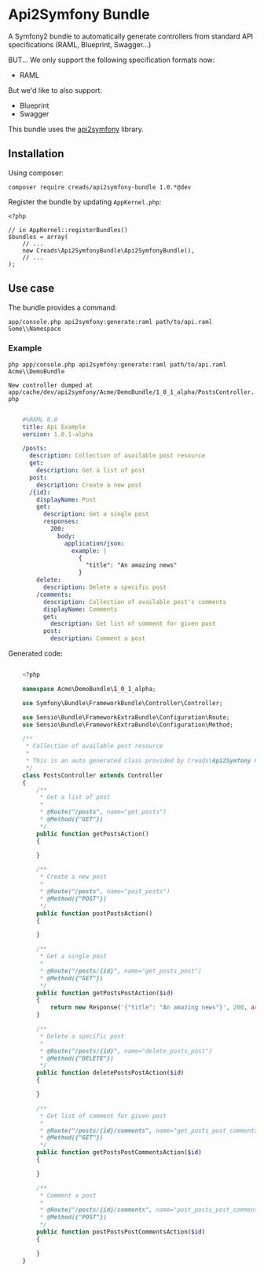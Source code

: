 # Api2Symfony Bundle

A Symfony2 bundle to automatically generate controllers from standard API specifications (RAML, Blueprint, Swagger...)

BUT... We only support the following specification formats now:

* RAML

But we'd like to also support:

* Blueprint
* Swagger

This bundle uses the [api2symfony](https://github.com/creads/api2symfony) library.

## Installation

Using composer:

`composer require creads/api2symfony-bundle 1.0.*@dev`

Register the bundle by updating `AppKernel.php`:

    <?php

	// in AppKernel::registerBundles()
	$bundles = array(
    	// ...
    	new Creads\Api2SymfonyBundle\Api2SymfonyBundle(),
    	// ...
	);

## Use case

The bundle provides a command:

`app/console.php api2symfony:generate:raml path/to/api.raml Some\\Namespace`

### Example

`php app/console.php api2symfony:generate:raml path/to/api.raml Acme\\DemoBundle`

`New controller dumped at app/cache/dev/api2symfony/Acme/DemoBundle/1_0_1_alpha/PostsController.php`

```yaml

	#%RAML 0.8
	title: Api Example
	version: 1.0.1-alpha

	/posts:
	  description: Collection of available post resource
	  get:
    	description: Get a list of post
	  post:
    	description: Create a new post
      /{id}:
        displayName: Post
        get:
          description: Get a single post
          responses:
            200:
              body:
                application/json:
                  example: |
                    {
                      "title": "An amazing news"
                    }
        delete:
          description: Delete a specific post
        /comments:
          description: Collection of available post's comments
          displayName: Comments
          get:
            description: Get list of comment for given post
          post:
            description: Comment a post
```

Generated code:

```php

	<?php

	namespace Acme\DemoBundle\1_0_1_alpha;

	use Symfony\Bundle\FrameworkBundle\Controller\Controller;

	use Sensio\Bundle\FrameworkExtraBundle\Configuration\Route;
	use Sensio\Bundle\FrameworkExtraBundle\Configuration\Method;

	/**
	 * Collection of available post resource
	 *
	 * This is an auto generated class provided by Creads\Api2Symfony PHP library.
	 */
	class PostsController extends Controller
	{
    	/**
	     * Get a list of post
    	 *
	     * @Route("/posts", name="get_posts")
    	 * @Method({"GET"})
	     */
    	public function getPostsAction()
	    {

    	}

	    /**
    	 * Create a new post
	     *
    	 * @Route("/posts", name="post_posts")
	     * @Method({"POST"})
    	 */
	    public function postPostsAction()
    	{

	    }

    	/**
	     * Get a single post
    	 *
	     * @Route("/posts/{id}", name="get_posts_post")
    	 * @Method({"GET"})
	     */
    	public function getPostsPostAction($id)
	    {
    	    return new Response('{"title": "An amazing news"}', 200, array('Content-Type' => 'application/json'));
	    }

	    /**
    	 * Delete a specific post
	     *
    	 * @Route("/posts/{id}", name="delete_posts_post")
	     * @Method({"DELETE"})
    	 */
	    public function deletePostsPostAction($id)
    	{

	    }

	    /**
    	 * Get list of comment for given post
	     *
    	 * @Route("/posts/{id}/comments", name="get_posts_post_comments")
	     * @Method({"GET"})
    	 */
    	public function getPostsPostCommentsAction($id)
	    {

    	}

	    /**
    	 * Comment a post
	     *
    	 * @Route("/posts/{id}/comments", name="post_posts_post_comments")
	     * @Method({"POST"})
    	 */
	    public function postPostsPostCommentsAction($id)
    	{

	    }
	}
```
